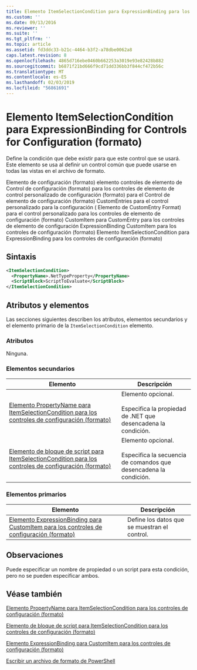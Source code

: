 ```yaml
---
title: Elemento ItemSelectionCondition para ExpressionBinding para los controles de configuración (formato) | Microsoft Docs
ms.custom: ''
ms.date: 09/13/2016
ms.reviewer: ''
ms.suite: ''
ms.tgt_pltfrm: ''
ms.topic: article
ms.assetid: fd3ddc33-b21c-4464-b3f2-a78dbe0062a8
caps.latest.revision: 8
ms.openlocfilehash: 4865d716ebe0460b662253a3019e93e82428b882
ms.sourcegitcommit: b6871f21bd666f9cd71dd336bb3f844cf472b56c
ms.translationtype: MT
ms.contentlocale: es-ES
ms.lasthandoff: 02/03/2019
ms.locfileid: "56861691"
---
```

# <a name="itemselectioncondition-element-for-expressionbinding-for-controls-for-configuration-format"></a>Elemento ItemSelectionCondition para ExpressionBinding for Controls for Configuration (formato)

Define la condición que debe existir para que este control que se usará. Este elemento se usa al definir un control común que puede usarse en todas las vistas en el archivo de formato.

Elemento de configuración (formato) elemento controles de elemento de Control de configuración (formato) para los controles de elemento de control personalizado de configuración (formato) para el Control de elemento de configuración (formato) CustomEntries para el control personalizado para la configuración ( Elemento de CustomEntry Format) para el control personalizado para los controles de elemento de configuración (formato) CustomItem para CustomEntry para los controles de elemento de configuración ExpressionBinding CustomItem para los controles de configuración (formato) Elemento ItemSelectionCondition para ExpressionBinding para los controles de configuración (formato)

## <a name="syntax"></a>Sintaxis

```xml
<ItemSelectionCondition>
  <PropertyName>.NetTypeProperty</PropertyName>
  <ScriptBlock>ScriptToEvaluate</ScriptBlock>
</ItemSelectionCondition>
```

## <a name="attributes-and-elements"></a>Atributos y elementos

Las secciones siguientes describen los atributos, elementos secundarios y el elemento primario de la `ItemSelectionCondition` elemento.

### <a name="attributes"></a>Atributos

Ninguna.

### <a name="child-elements"></a>Elementos secundarios

|Elemento|Descripción|
|-------------|-----------------|
|[Elemento PropertyName para ItemSelectionCondition para los controles de configuración (formato)](./propertyname-element-for-itemseclectioncondition-for-controls-for-configuration-format.md)|Elemento opcional.<br /><br /> Especifica la propiedad de .NET que desencadena la condición.|
|[Elemento de bloque de script para ItemSelectionCondition para los controles de configuración (formato)](./scriptblock-element-for-itemseclectioncondition-for-controls-for-configuration-format.md)|Elemento opcional.<br /><br /> Especifica la secuencia de comandos que desencadena la condición.|

### <a name="parent-elements"></a>Elementos primarios

|Elemento|Descripción|
|-------------|-----------------|
|[Elemento ExpressionBinding para CustomItem para los controles de configuración (formato)](./expressionbinding-element-for-customitem-for-controls-for-configuration-format.md)|Define los datos que se muestran el control.|

## <a name="remarks"></a>Observaciones

Puede especificar un nombre de propiedad o un script para esta condición, pero no se pueden especificar ambos.

## <a name="see-also"></a>Véase también

[Elemento PropertyName para ItemSelectionCondition para los controles de configuración (formato)](./propertyname-element-for-itemseclectioncondition-for-controls-for-configuration-format.md)

[Elemento de bloque de script para ItemSelectionCondition para los controles de configuración (formato)](./scriptblock-element-for-itemseclectioncondition-for-controls-for-configuration-format.md)

[Elemento ExpressionBinding para CustomItem para los controles de configuración (formato)](./expressionbinding-element-for-customitem-for-controls-for-configuration-format.md)

[Escribir un archivo de formato de PowerShell](./writing-a-powershell-formatting-file.md)
